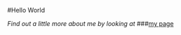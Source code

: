 #Hello World
 
 *Find out a little more about me by looking at* ###[my page](https://amygrahamie.github.io/Hello-world/hello-world.html)